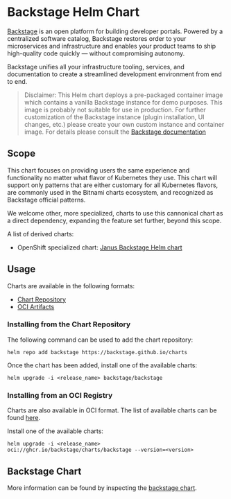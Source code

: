 # Backstage Helm Chart

[Backstage](https://backstage.io) is an open platform for building developer portals. Powered by a centralized software catalog, Backstage restores order to your microservices and infrastructure and enables your product teams to ship high-quality code quickly — without compromising autonomy.

Backstage unifies all your infrastructure tooling, services, and documentation to create a streamlined development environment from end to end.

> Disclaimer: This Helm chart deploys a pre-packaged container image which contains a vanilla Backstage instance for demo purposes. This image is probably not suitable for use in production. For further customization of the Backstage instance (plugin installation, UI changes, etc.) please create your own custom instance and container image. For details please consult the [Backstage documentation](https://backstage.io/docs)

## Scope

This chart focuses on providing users the same experience and functionality no matter what flavor of Kubernetes they use. This chart will support only patterns that are either customary for all Kubernetes flavors, are commonly used in the Bitnami charts ecosystem, and recognized as Backstage official patterns.

We welcome other, more specialized, charts to use this cannonical chart as a direct dependency, expanding the feature set further, beyond this scope.

A list of derived charts:
- OpenShift specialized chart: [Janus Backstage Helm chart](https://github.com/janus-idp/helm-backstage/tree/main/charts/backstage)

## Usage

Charts are available in the following formats:

* [Chart Repository](https://helm.sh/docs/topics/chart_repository/)
* [OCI Artifacts](https://helm.sh/docs/topics/registries/)

### Installing from the Chart Repository

The following command can be used to add the chart repository:

```console
helm repo add backstage https://backstage.github.io/charts
```

Once the chart has been added, install one of the available charts:

```console
helm upgrade -i <release_name> backstage/backstage
```

### Installing from an OCI Registry

Charts are also available in OCI format. The list of available charts can be found [here](https://github.com/orgs/backstage/packages?repo_name=charts).

Install one of the available charts:

```shell
helm upgrade -i <release_name> oci://ghcr.io/backstage/charts/backstage --version=<version>
```

## Backstage Chart

More information can be found by inspecting the [backstage chart](charts/backstage).
